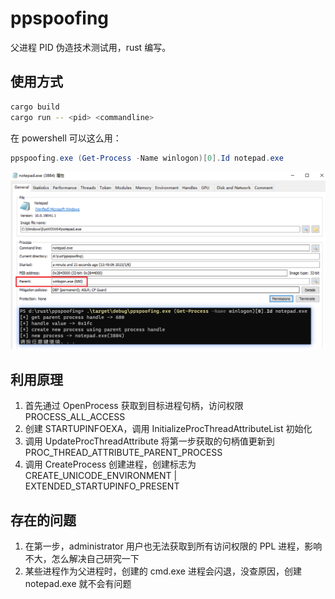 # ppspoofing

父进程 PID 伪造技术测试用，rust 编写。

## 使用方式

```bash
cargo build
cargo run -- <pid> <commandline>
```

在 powershell 可以这么用：

```powershell
ppspoofing.exe (Get-Process -Name winlogon)[0].Id notepad.exe
```

![x](screenshot.png)

## 利用原理

1. 首先通过 OpenProcess 获取到目标进程句柄，访问权限 PROCESS_ALL_ACCESS
2. 创建 STARTUPINFOEXA，调用 InitializeProcThreadAttributeList 初始化
3. 调用 UpdateProcThreadAttribute 将第一步获取的句柄值更新到 PROC_THREAD_ATTRIBUTE_PARENT_PROCESS
4. 调用 CreateProcess 创建进程，创建标志为 CREATE_UNICODE_ENVIRONMENT | EXTENDED_STARTUPINFO_PRESENT

## 存在的问题

1. 在第一步，administrator 用户也无法获取到所有访问权限的 PPL 进程，影响不大，怎么解决自己研究一下
2. 某些进程作为父进程时，创建的 cmd.exe 进程会闪退，没查原因，创建notepad.exe 就不会有问题
